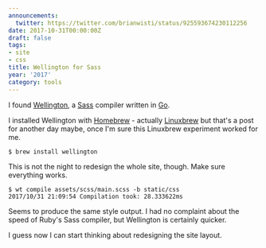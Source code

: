 ```yaml
---
announcements:
  twitter: https://twitter.com/brianwisti/status/925593674230112256
date: 2017-10-31T00:00:00Z
draft: false
tags:
- site
- css
title: Wellington for Sass
year: '2017'
category: tools
---
```

I found [Wellington][], a [Sass][] compiler written in [Go][].

[Wellington]: https://getwt.io/
[Sass]: http://sass-lang.com/
[Go]: https://golang.org/
<!-- TEASER_END -->

I installed Wellington with [Homebrew][] - actually [Linuxbrew][] but that's a post for another day maybe,
once I'm sure this Linuxbrew experiment worked for me.

[Linuxbrew]: http://linuxbrew.sh/
[Homebrew]: https://brew.sh/

``` console
$ brew install wellington
```

This is not the night to redesign the whole site, though. Make sure everything works.

``` console
$ wt compile assets/scss/main.scss -b static/css
2017/10/31 21:09:54 Compilation took: 28.333622ms
```

Seems to produce the same style output. I had no complaint about the speed of Ruby's Sass compiler, but Wellington is
certainly quicker.

I guess now I can start thinking about redesigning the site layout.
